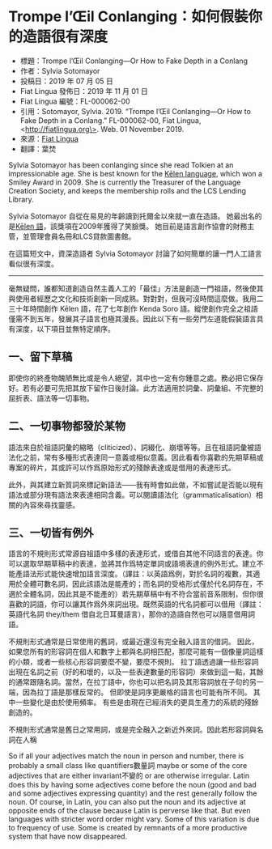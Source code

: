 # Trompe l’Œil Conlanging：如何假裝你的造語很有深度

- 標題：Trompe l’Œil Conlanging—Or How to Fake Depth in a Conlang
- 作者：Sylvia Sotomayor
- 投稿日：2019 年 07 月 05 日
- Fiat Lingua 發佈日：2019 年 11 月 01 日
- Fiat Lingua 編號：FL-000062-00
- 引用：Sotomayor, Sylvia. 2019. “Trompe l’Œil Conlanging—Or How to Fake Depth in a Conlang.” FL-000062-00, Fiat Lingua, \<http://fiatlingua.org\>. Web. 01 November 2019.
- 來源：[Fiat Lingua](https://fiatlingua.org/2019/11/)
- 翻譯：葉焚

Sylvia Sotomayor has been conlanging since she read Tolkien at an impressionable age. She is best known for the [Kēlen language](http://www.terjemar.net/kelen.php), which won a Smiley Award in 2009. She is currently the Treasurer of the Language Creation Society, and keeps the membership rolls and the LCS Lending Library.

Sylvia Sotomayor 自從在易見的年齡讀到托爾金以來就一直在造語。 她最出名的是[Kēlen 語](http://www.terjemar.net/kelen.php)，該獎項在2009年獲得了笑臉獎。 她目前是語言創作協會的財務主管，並管理會員名冊和LCS貸款圖書館。

在這篇短文中，資深造語者 Sylvia Sotomayor 討論了如何簡單的讓一門人工語言看似很有深度。

---

毫無疑問，誰都知道創造自然主義人工的「最佳」方法是創造一門祖語，然後使其與使用者經歷之文化和技術創新一同成熟。對對對，但我可沒時間這麼做。我用二三十年時間創作 Kēlen 語，花了七年創作 Kenda Soro 語。縱使創作完全之祖語僅需不到五年，發展其子語言也極其漫長。因此以下有一些旁門左道能假裝語言具有深度，以下項目並無特定順序。‌

## 一、留下草稿

即使你的終產物醜陋無比或是令人絕望，其中也一定有你鍾意之處。務必把它保存好。若有必要可先把其放下留作日後討論。此方法適用於詞彙、詞彙組、不完整的屈折表、語法等一切事物。

## 二、一切事物都發於某物

語法來自於祖語詞彙的縮略（cliticized）、詞綴化、崩壞等等。且在祖語詞彙被語法化之前，常有多種形式表達同一意義或相似意義。因此看看你喜歡的先期草稿或專案的碎片，其或許可以作爲原始形式的殘餘表達或是借用的表達形式。

此外，與其建立新質詞來標記新語法——我有時會如此做，不如嘗試是否能以現有語法或部分現有語法來表達相同含義。可以閱讀語法化（grammaticalisation）相關的內容來尋找靈感。

## 三、一切皆有例外

語言的不規則形式常源自祖語中多樣的表達形式，或借自其他不同語言的表達。你可以選取早期草稿中的表達，並將其作爲特定單詞或語境表達的例外形式。建立不能產語法形式能快速增加語言深度。（譯註：以英語爲例，對於名詞的複數，其適用於全體可數名詞，因此該語法是能產的；而名詞的受格形式僅於代名詞存在，不適於全體名詞，因此其是不能產的）若先期草稿中有不符合當前音系限制，但你很喜歡的詞語，你可以讓其作爲外來詞出現。既然英語的代名詞都可以借用（譯註：英語代名詞 they/them 借自北日耳曼語言），那你的造語自然也可以隨意借用詞語。


不規則形式通常是日常使用的舊詞，或最近還沒有完全融入語言的借詞。 因此，如果您所有的形容詞在個人和數字上都與名詞相匹配，那麼可能有一個像量詞這樣的小類，或者一些核心形容詞要麼不變，要麼不規則。 拉丁語透過讓一些形容詞出現在名詞之前（好的和壞的，以及一些表達數量的形容詞）來做到這一點，其餘的通常跟隨名詞。當然，在拉丁語中，你也可以把名詞及其形容詞放在子句的另一端，因為拉丁語是那樣反常的。 但即使是詞序更嚴格的語言也可能有所不同。 其中一些變化是由於使用頻率。 有些是由現在已經消失的更具生產力的系統的殘餘創造的。

不規則形式通常是舊日之常用詞，或是完全融入之新近外來詞。因此若形容詞與名詞在人稱


So if all your adjectives match the noun in person and number, 
there is probably a small class like quantifiers數量詞 maybe or some of the core adjectives that are either invariant不變的 or are otherwise irregular. 
Latin does this by having some adjectives come before the noun (good and bad and some adjectives expressing quantity) and the rest generally follow the noun. Of course, in Latin, you can also put the noun and its adjective at opposite ends of the clause because Latin is perverse like that. But even languages with stricter word order might vary. Some of this variation is due to frequency of use. Some is created by remnants of a more productive system that have now disappeared.
